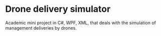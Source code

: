 # Drone delivery simulator
Academic mini project in C#, WPF, XML, that deals with the simulation of 
management deliveries by drones.  
